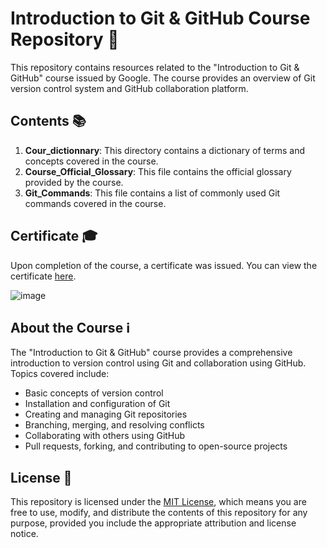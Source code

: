 # Introduction to Git & GitHub Course Repository 🚀

This repository contains resources related to the "Introduction to Git & GitHub" course issued by Google. The course provides an overview of Git version control system and GitHub collaboration platform.

## Contents 📚

1. **Cour_dictionnary**: This directory contains a dictionary of terms and concepts covered in the course.
2. **Course_Official_Glossary**: This file contains the official glossary provided by the course.
3. **Git_Commands**: This file contains a list of commonly used Git commands covered in the course.

## Certificate 🎓

Upon completion of the course, a certificate was issued. You can view the certificate [here](https://coursera.org/share/c3df56efc79e62d20e452e1cbe1cb9fc).

![image](https://github.com/firassaada/Intro-To-Git-Github/assets/94303698/7a2c0be0-929c-4c47-afb3-646c064d59ab)


## About the Course ℹ️

The "Introduction to Git & GitHub" course provides a comprehensive introduction to version control using Git and collaboration using GitHub. Topics covered include:
- Basic concepts of version control
- Installation and configuration of Git
- Creating and managing Git repositories
- Branching, merging, and resolving conflicts
- Collaborating with others using GitHub
- Pull requests, forking, and contributing to open-source projects



## License 📝

This repository is licensed under the [MIT License](LICENSE), which means you are free to use, modify, and distribute the contents of this repository for any purpose, provided you include the appropriate attribution and license notice.

